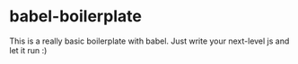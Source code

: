 # babel-boilerplate

This is a really basic boilerplate with babel. Just write your next-level js and let it run :)